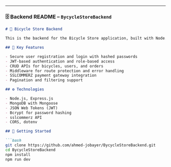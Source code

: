 
---

### 🗄️ **Backend README – `BycycleStoreBackend`**

```markdown
# 🛒 Bicycle Store Backend

This is the backend for the Bicycle Store application, built with Node.js, Express, Mongoose, and MongoDB. It manages user authentication, bicycle products, and order processing.

## 🔐 Key Features

- Secure user registration and login with hashed passwords
- JWT-based authentication and role-based access
- CRUD APIs for bicycles, users, and orders
- Middleware for route protection and error handling
- SSLCOMMERZ payment gateway integration
- Pagination and filtering support

## ⚙️ Technologies

- Node.js, Express.js
- MongoDB with Mongoose
- JSON Web Tokens (JWT)
- Bcrypt for password hashing
- sslcommerz API
- CORS, dotenv

## 🚀 Getting Started

```bash
git clone https://github.com/ahmed-jobayer/BycycleStoreBackend.git
cd BycycleStoreBackend
npm install
npm run dev
